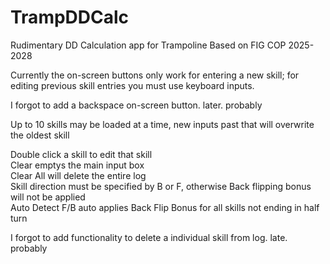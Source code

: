 # TrampDDCalc
Rudimentary DD Calculation app for Trampoline Based on FIG COP 2025-2028

Currently the on-screen buttons only work for entering a new skill; for editing previous skill entries you must use keyboard inputs.

I forgot to add a backspace on-screen button. later. probably

Up to 10 skills may be loaded at a time, new inputs past that will overwrite the oldest skill

Double click a skill to edit that skill  
Clear emptys the main input box  
Clear All will delete the entire log  
Skill direction must be specified by B or F, otherwise Back flipping bonus will not be applied  
Auto Detect F/B auto applies Back Flip Bonus for all skills not ending in half turn

I forgot to add functionality to delete a individual skill from log. late. probably

